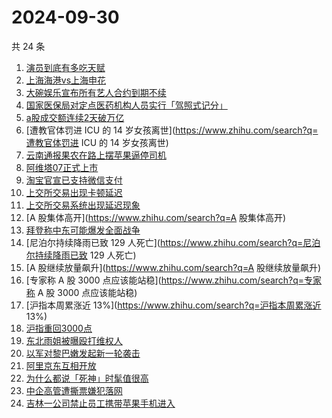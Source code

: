 # 2024-09-30

共 24 条

<!-- BEGIN -->
<!-- 最后更新时间 Mon Sep 30 2024 22:14:41 GMT+0800 (China Standard Time) -->

1. [演员到底有多吃天赋](https://www.zhihu.com/search?q=演员到底有多吃天赋)
1. [上海海港vs上海申花](https://www.zhihu.com/search?q=上海海港vs上海申花)
1. [大碗娱乐宣布所有艺人合约到期不续](https://www.zhihu.com/search?q=大碗娱乐宣布所有艺人合约到期不续)
1. [国家医保局对定点医药机构人员实行「驾照式记分」](https://www.zhihu.com/search?q=国家医保局对定点医药机构人员实行「驾照式记分」)
1. [a股成交额连续2天破万亿](https://www.zhihu.com/search?q=a股成交额连续2天破万亿)
1. [遭教官体罚进 ICU 的 14
   岁女孩离世](https://www.zhihu.com/search?q=遭教官体罚进 ICU 的 14 岁女孩离世)
1. [云南通报果农在路上摆苹果逼停司机](https://www.zhihu.com/search?q=云南通报果农在路上摆苹果逼停司机)
1. [阿维塔07正式上市](https://www.zhihu.com/search?q=阿维塔07正式上市)
1. [淘宝官宣已支持微信支付](https://www.zhihu.com/search?q=淘宝官宣已支持微信支付)
1. [上交所交易出现卡顿延迟](https://www.zhihu.com/search?q=上交所交易出现卡顿延迟)
1. [上交所交易系统出现延迟现象](https://www.zhihu.com/search?q=上交所交易系统出现延迟现象)
1. [A 股集体高开](https://www.zhihu.com/search?q=A 股集体高开)
1. [拜登称中东可能爆发全面战争](https://www.zhihu.com/search?q=拜登称中东可能爆发全面战争)
1. [尼泊尔持续降雨已致 129
   人死亡](https://www.zhihu.com/search?q=尼泊尔持续降雨已致 129 人死亡)
1. [A 股继续放量飙升](https://www.zhihu.com/search?q=A 股继续放量飙升)
1. [专家称 A 股 3000 点应该能站稳](https://www.zhihu.com/search?q=专家称 A 股
   3000 点应该能站稳)
1. [沪指本周累涨近 13%](https://www.zhihu.com/search?q=沪指本周累涨近 13%)
1. [沪指重回3000点](https://www.zhihu.com/search?q=沪指重回3000点)
1. [东北雨姐被曝殴打维权人](https://www.zhihu.com/search?q=东北雨姐被曝殴打维权人)
1. [以军对黎巴嫩发起新一轮袭击](https://www.zhihu.com/search?q=以军对黎巴嫩发起新一轮袭击)
1. [阿里京东互相开放](https://www.zhihu.com/search?q=阿里京东互相开放)
1. [为什么都说「死神」时髦值很高](https://www.zhihu.com/search?q=为什么都说「死神」时髦值很高)
1. [中企高管遭撕票嫌犯落网](https://www.zhihu.com/search?q=中企高管遭撕票嫌犯落网)
1. [吉林一公司禁止员工携带苹果手机进入](https://www.zhihu.com/search?q=吉林一公司禁止员工携带苹果手机进入)

<!-- END -->
